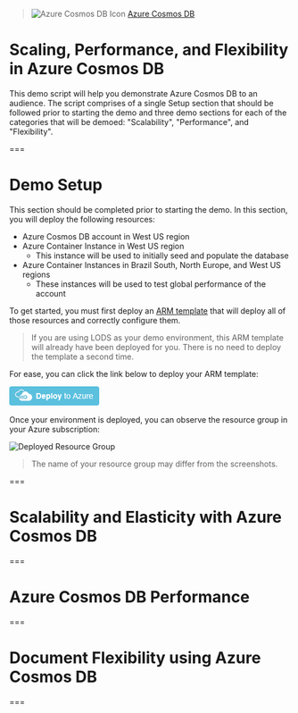 > ![Azure Cosmos DB Icon](https://github.com/azure-immersion/cosmos-jekyll-theme/raw/master/assets/img/logo.png) 
> [Azure Cosmos DB](https://docs.microsoft.com/azure/cosmos-db/)

# Scaling, Performance, and Flexibility in Azure Cosmos DB

This demo script will help you demonstrate Azure Cosmos DB to an audience. The script comprises of a single Setup section that should be followed prior to starting the demo and three demo sections for each of the categories that will be demoed: "Scalability", "Performance", and "Flexibility".

===

# Demo Setup

This section should be completed prior to starting the demo. In this section, you will deploy the following resources:

- Azure Cosmos DB account in West US region
- Azure Container Instance in West US region
    - This instance will be used to initially seed and populate the database
- Azure Container Instances in Brazil South, North Europe, and West US regions
    - These instances will be used to test global performance of the account

To get started, you must first deploy an [ARM template](azuredeploy.json) that will deploy all of those resources and correctly configure them.

> If you are using LODS as your demo environment, this ARM template will already have been deployed for you. There is no need to deploy the template a second time.

For ease, you can click the link below to deploy your ARM template:

[![Deploy to Azure](media/deploytoazure.png)](https://portal.azure.com/#create/Microsoft.Template/uri/https%3A%2F%2Fraw.githubusercontent.com%2Fseesharprun%2Fcosmos-demo%2Fmaster%2Fazuredeploy.json)

Once your environment is deployed, you can observe the resource group in your Azure subscription:

![Deployed Resource Group]()

> The name of your resource group may differ from the screenshots.



===

# Scalability and Elasticity with Azure Cosmos DB



===

# Azure Cosmos DB Performance



===

# Document Flexibility using Azure Cosmos DB



===